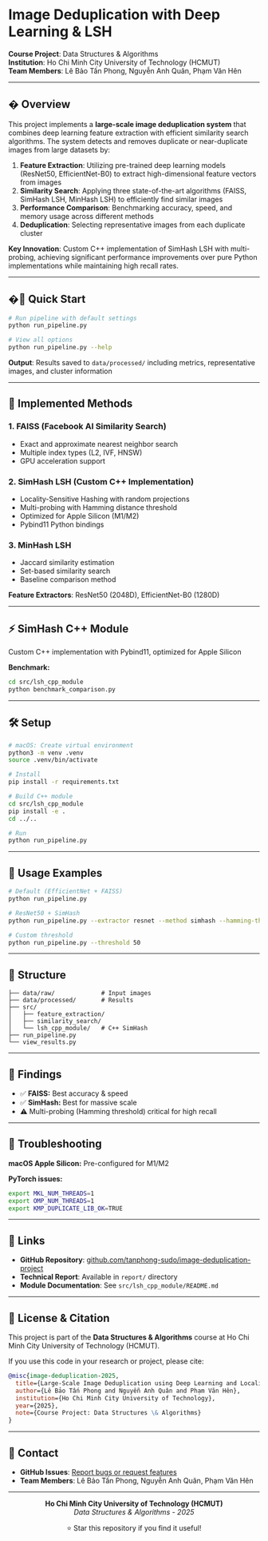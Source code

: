 # Image Deduplication with Deep Learning & LSH

**Course Project**: Data Structures & Algorithms  
**Institution**: Ho Chi Minh City University of Technology (HCMUT)  
**Team Members**: Lê Bảo Tấn Phong, Nguyễn Anh Quân, Phạm Văn Hên

---

## � Overview

This project implements a **large-scale image deduplication system** that combines deep learning feature extraction with efficient similarity search algorithms. The system detects and removes duplicate or near-duplicate images from large datasets by:

1. **Feature Extraction**: Utilizing pre-trained deep learning models (ResNet50, EfficientNet-B0) to extract high-dimensional feature vectors from images
2. **Similarity Search**: Applying three state-of-the-art algorithms (FAISS, SimHash LSH, MinHash LSH) to efficiently find similar images
3. **Performance Comparison**: Benchmarking accuracy, speed, and memory usage across different methods
4. **Deduplication**: Selecting representative images from each duplicate cluster

**Key Innovation**: Custom C++ implementation of SimHash LSH with multi-probing, achieving significant performance improvements over pure Python implementations while maintaining high recall rates.

---

## �🚀 Quick Start

```bash
# Run pipeline with default settings
python run_pipeline.py

# View all options
python run_pipeline.py --help
```

**Output**: Results saved to `data/processed/` including metrics, representative images, and cluster information

---

## 🎯 Implemented Methods

### 1. FAISS (Facebook AI Similarity Search)
- Exact and approximate nearest neighbor search
- Multiple index types (L2, IVF, HNSW)
- GPU acceleration support

### 2. SimHash LSH (Custom C++ Implementation)
- Locality-Sensitive Hashing with random projections
- Multi-probing with Hamming distance threshold
- Optimized for Apple Silicon (M1/M2)
- Pybind11 Python bindings

### 3. MinHash LSH
- Jaccard similarity estimation
- Set-based similarity search
- Baseline comparison method

**Feature Extractors**: ResNet50 (2048D), EfficientNet-B0 (1280D)

---

## ⚡ SimHash C++ Module

Custom C++ implementation with Pybind11, optimized for Apple Silicon

**Benchmark:**
```bash
cd src/lsh_cpp_module
python benchmark_comparison.py
```

---

## 🛠️ Setup

```bash
# macOS: Create virtual environment
python3 -m venv .venv
source .venv/bin/activate

# Install
pip install -r requirements.txt

# Build C++ module
cd src/lsh_cpp_module
pip install -e .
cd ../..

# Run
python run_pipeline.py
```

---

## 📖 Usage Examples

```bash
# Default (EfficientNet + FAISS)
python run_pipeline.py

# ResNet50 + SimHash
python run_pipeline.py --extractor resnet --method simhash --hamming-threshold 6

# Custom threshold
python run_pipeline.py --threshold 50
```

---

## 📁 Structure

```
├── data/raw/             # Input images
├── data/processed/       # Results
├── src/
│   ├── feature_extraction/
│   ├── similarity_search/
│   └── lsh_cpp_module/   # C++ SimHash
├── run_pipeline.py
└── view_results.py
```

---

## 🎯 Findings

- ✅ **FAISS:** Best accuracy & speed
- ✅ **SimHash:** Best for massive scale
- ⚠️ Multi-probing (Hamming threshold) critical for high recall

---

## 🐛 Troubleshooting

**macOS Apple Silicon:** Pre-configured for M1/M2

**PyTorch issues:**
```bash
export MKL_NUM_THREADS=1
export OMP_NUM_THREADS=1
export KMP_DUPLICATE_LIB_OK=TRUE
```

---

## 🔗 Links

- **GitHub Repository**: [github.com/tanphong-sudo/image-deduplication-project](https://github.com/tanphong-sudo/image-deduplication-project)
- **Technical Report**: Available in `report/` directory
- **Module Documentation**: See `src/lsh_cpp_module/README.md`

---

## 📄 License & Citation

This project is part of the **Data Structures & Algorithms** course at Ho Chi Minh City University of Technology (HCMUT).

If you use this code in your research or project, please cite:

```bibtex
@misc{image-deduplication-2025,
  title={Large-Scale Image Deduplication using Deep Learning and Locality-Sensitive Hashing},
  author={Lê Bảo Tấn Phong and Nguyễn Anh Quân and Phạm Văn Hên},
  institution={Ho Chi Minh City University of Technology},
  year={2025},
  note={Course Project: Data Structures \& Algorithms}
}
```

---

## 📧 Contact

- **GitHub Issues**: [Report bugs or request features](https://github.com/tanphong-sudo/image-deduplication-project/issues)
- **Team Members**: Lê Bảo Tấn Phong, Nguyễn Anh Quân, Phạm Văn Hên

---

<div align="center">

**Ho Chi Minh City University of Technology (HCMUT)**  
*Data Structures & Algorithms - 2025*

⭐ Star this repository if you find it useful!

</div>
